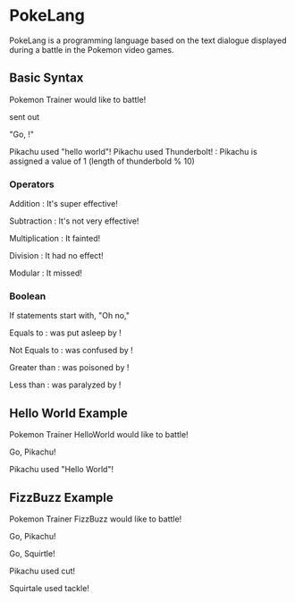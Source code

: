# PokeLang
PokeLang is a programming language based on the text dialogue displayed during a battle in the Pokemon video games.  

## Basic Syntax


Pokemon Trainer <Function Name> would like to battle!
  
<trainer name> sent out <pokemon name>
  
"Go, <name>!"
  
Pikachu used "hello world"!
Pikachu used Thunderbolt! : Pikachu is assigned a value of 1 (length of thunderbold % 10)


### Operators
Addition : It's super effective!

Subtraction : It's not very effective! 

Multiplication : It fainted! 

Division : It had no effect! 

Modular : It missed!


### Boolean
If statements start with, "Oh no,"

Equals to : <pokemon1> was put asleep by <pokemon2>!
  
Not Equals to : <pokemon1> was confused by <pokemon2>!
  
Greater than : <pokemon1> was poisoned by <pokemon2>!
  
Less than : <pokemon1> was paralyzed by <pokemon2>!


## Hello World Example
Pokemon Trainer HelloWorld would like to battle!

  Go, Pikachu! 
  
  Pikachu used "Hello World"!
  
  
## FizzBuzz Example
Pokemon Trainer FizzBuzz would like to battle!

  Go, Pikachu!
  
  Go, Squirtle!
  
  Pikachu used cut!
  
  Squirtale used tackle!
  
  
  
  




